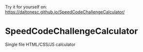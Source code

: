 Try it for yourself on:  https://daltonesc.github.io/SpeedCodeChallengeCalculator/

# SpeedCodeChallengeCalculator


Single file HTML/CSS/JS calculator


